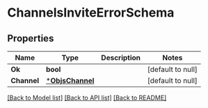 # ChannelsInviteErrorSchema

## Properties
Name | Type | Description | Notes
------------ | ------------- | ------------- | -------------
**Ok** | **bool** |  | [default to null]
**Channel** | [***ObjsChannel**](objs_channel.md) |  | [default to null]

[[Back to Model list]](../README.md#documentation-for-models) [[Back to API list]](../README.md#documentation-for-api-endpoints) [[Back to README]](../README.md)


